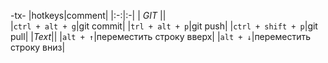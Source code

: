 -tx-
|hotkeys|comment|
|:-:|:-|
|		*GIT*	||	
|`ctrl + alt + g`|git commit|
|`trl + alt + p`|git push|
|`ctrl + shift + p`|git pull|
|*Text*||
|`alt + ↑`|переместить строку вверх|
|`alt + ↓`|переместить строку вниз|